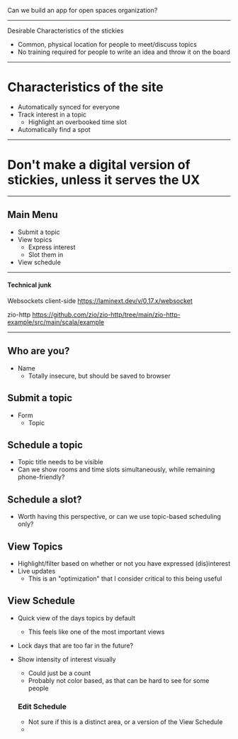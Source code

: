 Can we build an app for open spaces organization?

---

Desirable Characteristics of the stickies

- Common, physical location for people to meet/discuss topics
- No training required for people to write an idea and throw it on the board

---

# Characteristics of the site

- Automatically synced for everyone
- Track interest in a topic
  - Highlight an overbooked time slot
- Automatically find a spot

---

# Don't make a digital version of stickies, unless it serves the UX

---

## Main Menu
- Submit a topic
- View topics
  - Express interest
  - Slot them in
- View schedule

---

#### Technical junk

Websockets client-side
https://laminext.dev/v/0.17.x/websocket

zio-http
https://github.com/zio/zio-http/tree/main/zio-http-example/src/main/scala/example

---

## Who are you?
- Name
  - Totally insecure, but should be saved to browser


## Submit a topic
- Form
  - Topic

## Schedule a topic
- Topic title needs to be visible
- Can we show rooms and time slots simultaneously, while remaining phone-friendly?

## Schedule a slot?
- Worth having this perspective, or can we use topic-based scheduling only?

## View Topics
- Highlight/filter based on whether or not you have expressed (dis)interest
- Live updates
  - This is an "optimization" that I consider critical to this being useful

## View Schedule
- Quick view of the days topics by default
  - This feels like one of the most important views
- Lock days that are too far in the future?
- Show intensity of interest visually
    - Could just be a count
  - Probably not color based, as that can be hard to see for some people

  ### Edit Schedule
  - Not sure if this is a distinct area, or a version of the View Schedule
  - 
